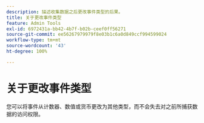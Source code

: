 ```yaml
---
description: 描述收集数据之后更改事件类型的后果。
title: 关于更改事件类型
feature: Admin Tools
exl-id: 6972431a-bb42-4b7f-b02b-ceef0ff56271
source-git-commit: ee56267979979f8e03b1c6a0d849ccf994599024
workflow-type: tm+mt
source-wordcount: '43'
ht-degree: 100%

---
```


# 关于更改事件类型

您可以将事件从计数器、数值或货币更改为其他类型，而不会失去对之前所捕获数据的访问权限。
